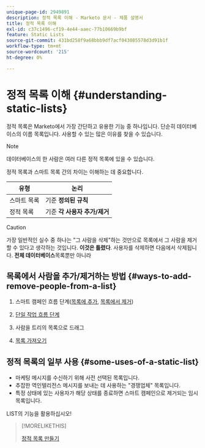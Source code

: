 ```yaml
---
unique-page-id: 2949891
description: 정적 목록 이해 - Marketo 문서 - 제품 설명서
title: 정적 목록 이해
exl-id: c37c1496-cf19-4e44-aaec-77b10669b9bf
feature: Static Lists
source-git-commit: 431bd258f9a68bbb9df7acf043085578d3d91b1f
workflow-type: tm+mt
source-wordcount: '215'
ht-degree: 0%

---
```


# 정적 목록 이해 {#understanding-static-lists}

정적 목록은 Marketo에서 가장 간단하고 유용한 기능 중 하나입니다. 단순히 데이터베이스의 이름 목록입니다. 사용할 수 있는 많은 이유를 찾을 수 있습니다.

>[!NOTE]
>
>데이터베이스의 한 사람은 여러 다른 정적 목록에 있을 수 있습니다.

정적 목록과 스마트 목록 간의 차이는 이해하는 데 중요합니다.

| 유형 | 논리 |
|---|---|
| 스마트 목록 | 기준 **정의된 규칙** |
| 정적 목록 | 기준 **각 사용자 추가/제거** |

>[!CAUTION]
>
>가장 일반적인 실수 중 하나는 &quot;그 사람을 삭제&quot;하는 것만으로 목록에서 그 사람을 제거할 수 있다고 생각하는 것입니다. **이것은 틀렸다**. 사용자를 삭제하면 다음에서 삭제됩니다. **전체 데이터베이스**&#x200B;목록뿐만 아니라

## 목록에서 사람을 추가/제거하는 방법 {#ways-to-add-remove-people-from-a-list}

1. 스마트 캠페인 흐름 단계([목록에 추가](/help/marketo/product-docs/core-marketo-concepts/smart-campaigns/flow-actions/add-to-list.md), [목록에서 제거](/help/marketo/product-docs/core-marketo-concepts/smart-campaigns/flow-actions/remove-from-list.md))

1. [단일 작업 흐름 단계](/help/marketo/product-docs/core-marketo-concepts/smart-lists-and-static-lists/using-smart-lists/run-a-single-flow-step-from-a-smart-list.md)
1. 사람을 트리의 목록으로 드래그
1. [목록 가져오기](/help/marketo/getting-started/quick-wins/import-a-list-of-people.md)

## 정적 목록의 일부 사용 {#some-uses-of-a-static-list}

* 마케팅 메시지를 수신하기 위해 사전 선택된 목록입니다.
* 추잡한 역인텔리전스 메시지를 보내는 데 사용하는 &quot;경쟁업체&quot; 목록입니다.
* 특정 상태에 있는 사용자가 해당 상태를 종료하면 스마트 캠페인으로 제거되는 임시 목록입니다.

LIST의 기능을 활용하십시오!

>[!MORELIKETHIS]
>
>[정적 목록 만들기](/help/marketo/product-docs/core-marketo-concepts/smart-lists-and-static-lists/static-lists/create-a-static-list.md)
